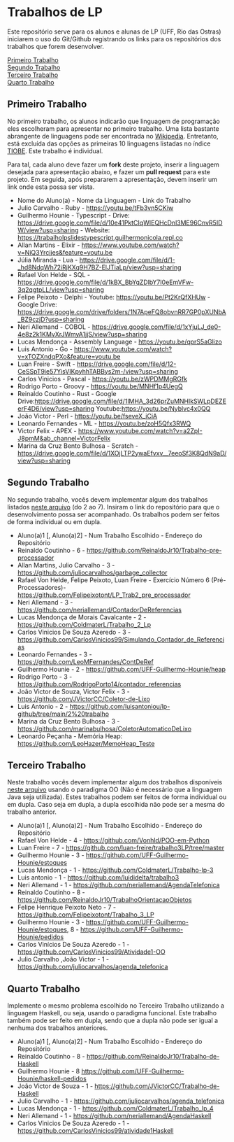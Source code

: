 # Trabalhos de LP

Este repositório serve para os alunos e alunas de LP (UFF, Rio das Ostras) iniciarem o uso do Git/Github registrando os links para os repositórios dos trabalhos que forem desenvolver.

[Primeiro Trabalho](#primeiro-trabalho)\
[Segundo Trabalho](#segundo-trabalho)\
[Terceiro Trabalho](#terceiro-trabalho)\
[Quarto Trabalho](#quarto-trabalho)

## Primeiro Trabalho

No primeiro trabalho, os alunos indicarão que linguagem de programação eles escolheram para apresentar no primeiro trabalho. Uma lista bastante abrangente de linguagens pode ser encontrada no [Wikipedia](https://en.wikipedia.org/wiki/List_of_programming_languages). Entretanto, está excluída das opções as primeiras 10 linguagens listadas no índice [TIOBE](https://www.tiobe.com/tiobe-index/). Este trabalho é individual.

Para tal, cada aluno deve fazer um **fork** deste projeto, inserir a linguagem desejada para apresentação abaixo, e fazer um **pull request** para este projeto. Em seguida, após prepararem a apresentação, devem inserir um link onde esta possa ser vista.

* Nome do Aluno(a) - Nome da Linguagem - Link do Trabalho
* Julio Carvalho - Ruby - https://youtu.be/tFb3vn5CKiw
* Guilhermo Hounie - Typescript - Drive: https://drive.google.com/file/d/10e41PktCIqWIEQHcDnl3ME96CnvR5IDW/view?usp=sharing - Website: https://trabalholpslidestypescript.guilhermonicola.repl.co
* Allan Martins - Elixir - https://www.youtube.com/watch?v=NiQ3Yrcjjes&feature=youtu.be
* Júlia Miranda - Lua - https://drive.google.com/file/d/1-_hd8NdqWh72iRjKXq9H7BZ-ElJTiaLp/view?usp=sharing
* Rafael Von Helde - SQL - https://drive.google.com/file/d/1kBX_BbYqZDlbY7I0eEmVFw-3q2qgtpLL/view?usp=sharing
* Felipe Peixoto - Delphi - Youtube: https://youtu.be/Pt2KrQfXHUw - Google Drive: https://drive.google.com/drive/folders/1N7ApeFQ8obvnRR7GP0pXUNbA_BZ9czjD?usp=sharing
* Neri Allemand - COBOL - https://drive.google.com/file/d/1xYjuLJ_de0-4e8z2k1KMvXrJWmyA1jjS/view?usp=sharing
* Lucas Mendonça - Assembly Language - https://youtu.be/qprS5aGlizo
* Luis Antonio - Go - https://www.youtube.com/watch?v=xTOZXndqPXo&feature=youtu.be
* Luan Freire - Swift - https://drive.google.com/file/d/12-CeSSpT9ie57YisVIKpyhhTABBys2m-/view?usp=sharing
* Carlos Vinicios - Pascal - https://youtu.be/zWPDMMgRGfk
* Rodrigo Porto - Groovy - https://youtu.be/MNHf1p4UegQ
* Reinaldo Coutinho - Rust - Google Drive:https://drive.google.com/file/d/1lMHA_3d26prZuMNHlkSWLpDEZEerF4D6/view?usp=sharing  Youtube:https://youtu.be/Nyblvc4x0QQ
* João Victor - Perl - https://youtu.be/fseveX_iCiA
* Leonardo Fernandes - ML - https://youtu.be/zoH5Qfx3RWQ
* Victor Felix - APEX - https://www.youtube.com/watch?v=a2ZpI-J8pmM&ab_channel=VictorFelix
* Marina da Cruz Bento Bulhosa - Scratch - https://drive.google.com/file/d/1XOjLTP2ywaEfvxv__7eeoSf3K8QdN9aD/view?usp=sharing

## Segundo Trabalho

No segundo trabalho, vocês devem implementar algum dos trabalhos listados [neste arquivo](http://www2.ic.uff.br/~bazilio/cursos/lp/material/Trabalhos.pdf) (do 2 ao 7). Insiram o link do repositório para que o desenvolvimento possa ser acompanhado. Os trabalhos podem ser feitos de forma individual ou em dupla.

* Aluno(a)1 [, Aluno(a)2] - Num Trabalho Escolhido - Endereço do Repositório
* Reinaldo Coutinho  - 6 - https://github.com/ReinaldoJr10/Trabalho-pre-processador
* Allan Martins, Julio Carvalho - 3 - https://github.com/juliocarvalhos/garbage_collector
* Rafael Von Helde, Felipe Peixoto, Luan Freire - Exercício Número 6 (Pré-Processadores)- https://github.com/Felipeixotont/LP_Trab2_pre_processador
* Neri Allemand - 3 - https://github.com/neriallemand/ContadorDeReferencias
* Lucas Mendonça de Morais Cavalcante - 2 - https://github.com/ColdmaterL/Trabalho_2_Lp
* Carlos Vinicios De Souza Azeredo - 3 - https://github.com/CarlosVinicios99/Simulando_Contador_de_Referencias
* Leonardo Fernandes - 3 -https://github.com/LeoMFernandes/ContDeRef
* Guilhermo Hounie - 2 - https://github.com/UFF-Guilhermo-Hounie/heap
* Rodrigo Porto - 3 - https://github.com/RodrigoPorto14/contador_referencias
* João Victor de Souza, Victor Felix - 3 - https://github.com/JVictorCC/Coletor-de-Lixo
* Luis Antonio - 2 - https://github.com/luisantoniou/lp-github/tree/main/2%20trabalho
* Marina da Cruz Bento Bulhosa - 3 - https://github.com/marinabulhosa/ColetorAutomaticoDeLixo
* Leonardo Peçanha - Memória Heap: https://github.com/LeoHazer/MemoHeap_Teste

## Terceiro Trabalho

Neste trabalho vocês devem implementar algum dos trabalhos disponíveis [neste arquivo](http://www2.ic.uff.br/~bazilio/cursos/lp/material/ListaExerciciosProgOO.pdf) usando o paradigma OO (Não é necessário que a linguagem Java seja utilizada). Estes trabalhos podem ser feitos de forma individual ou em dupla. Caso seja em dupla, a dupla escolhida não pode ser a mesma do trabalho anterior.

- Aluno(a)1 [, Aluno(a)2] - Num Trabalho Escolhido - Endereço do Repositório
- Rafael Von Helde - 4 - https://github.com/Vonhld/POO-em-Python
- Luan Freire - 7 - https://github.com/luan-freire/trabalho3LP/tree/master
- Guilhermo Hounie - 3 - https://github.com/UFF-Guilhermo-Hounie/estoques
- Lucas Mendonça - 1 - https://github.com/ColdmaterL/Trabalho-lp-3
- Luis antonio - 1 - https://github.com/luididelta/trabalho3
- Neri Allemand - 1 - https://github.com/neriallemand/AgendaTelefonica
- Reinaldo Coutinho - 8 - https://github.com/ReinaldoJr10/TrabalhoOrientacaoObjetos
- Felipe Henrique Peixoto Neto - 7 - https://github.com/Felipeixotont/Trabalho_3_LP
- Guilhermo Hounie - 3 - https://github.com/UFF-Guilhermo-Hounie/estoques, 8 - https://github.com/UFF-Guilhermo-Hounie/pedidos
- Carlos Vinícios De Souza Azeredo - 1 - https://github.com/CarlosVinicios99/Atividade1-OO
- Julio Carvalho ,João Victor - 1 - https://github.com/juliocarvalhos/agenda_telefonica

## Quarto Trabalho

Implemente o mesmo problema escolhido no Terceiro Trabalho utilizando a linguagem Haskell, ou seja, usando o paradigma funcional. Este trabalho também pode ser feito em dupla, sendo que a dupla não pode ser igual a nenhuma dos trabalhos anteriores.

- Aluno(a)1 [, Aluno(a)2] - Num Trabalho Escolhido - Endereço do Repositório
- Reinaldo Coutinho - 8 - https://github.com/ReinaldoJr10/Trabalho-de-Haskell
- Guilhermo Hounie - 8 https://github.com/UFF-Guilhermo-Hounie/haskell-pedidos
- João Victor de Souza - 1 - https://github.com/JVictorCC/Trabalho-de-Haskell
- Julio Carvalho - 1 - https://github.com/juliocarvalhos/agenda_telefonica
- Lucas Mendonça - 1 - https://github.com/ColdmaterL/Trabalho_lp_4
- Neri Allemand - 1 - https://github.com/neriallemand/AgendaHaskell
- Carlos Vinicios De Souza Azeredo - 1 - https://github.com/CarlosVinicios99/atividade1Haskell
